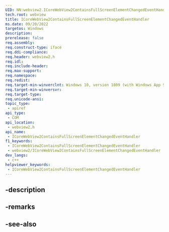 ```yaml
---
UID: NN:webview2.ICoreWebView2ContainsFullScreenElementChangedEventHandler~r1
tech.root: webview
title: ICoreWebView2ContainsFullScreenElementChangedEventHandler
ms.date: 09/20/2022
targetos: Windows
description: 
prerelease: false
req.assembly: 
req.construct-type: iface
req.ddi-compliance: 
req.header: webview2.h
req.idl: 
req.include-header: 
req.max-support: 
req.namespace: 
req.redist: 
req.target-min-winverclnt: Windows 10, version 1809 (with Windows App SDK 1.1 or later)
req.target-min-winversvr: 
req.target-type: 
req.unicode-ansi: 
topic_type:
 - apiref
api_type:
 - COM
api_location:
 - webview2.h
api_name:
 - ICoreWebView2ContainsFullScreenElementChangedEventHandler
f1_keywords:
 - ICoreWebView2ContainsFullScreenElementChangedEventHandler
 - webview2/ICoreWebView2ContainsFullScreenElementChangedEventHandler
dev_langs:
 - c++
helpviewer_keywords:
 - ICoreWebView2ContainsFullScreenElementChangedEventHandler
---
```


## -description

## -remarks

## -see-also

